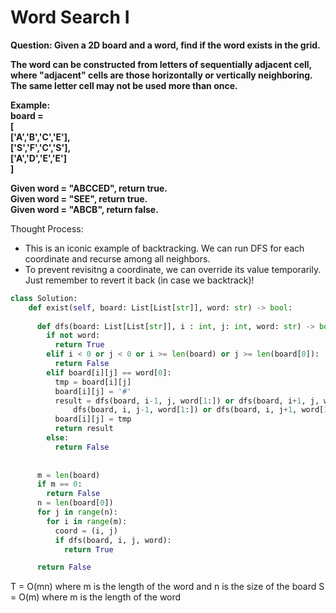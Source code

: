 # Word Search I
<b>Question: Given a 2D board and a word, find if the word exists in the grid.

The word can be constructed from letters of sequentially adjacent cell, where "adjacent" cells are those horizontally or vertically neighboring. The same letter cell may not be used more than once.

Example:    
board =  
[  
  ['A','B','C','E'],  
  ['S','F','C','S'],  
  ['A','D','E','E']  
]  
  
Given word = "ABCCED", return true.  
Given word = "SEE", return true.  
Given word = "ABCB", return false.  

</b>


Thought Process:
* This is an iconic example of backtracking. We can run DFS for each coordinate and recurse among all neighbors.
* To prevent revisitng a coordinate, we can override its value temporarily. Just remember to revert it back (in case we backtrack)!

```python
class Solution:
    def exist(self, board: List[List[str]], word: str) -> bool:
     
      def dfs(board: List[List[str]], i : int, j: int, word: str) -> bool:
        if not word:
          return True
        elif i < 0 or j < 0 or i >= len(board) or j >= len(board[0]): 
          return False
        elif board[i][j] == word[0]:
          tmp = board[i][j]
          board[i][j] = '#'
          result = dfs(board, i-1, j, word[1:]) or dfs(board, i+1, j, word[1:]) or \
              dfs(board, i, j-1, word[1:]) or dfs(board, i, j+1, word[1:])
          board[i][j] = tmp 
          return result 
        else:
          return False
  
    
      m = len(board)
      if m == 0:
        return False
      n = len(board[0])
      for j in range(n):
        for i in range(m):
          coord = (i, j)
          if dfs(board, i, j, word):
            return True

      return False        
```

T = O(mn) where m is the length of the word and n is the size of the board
S = O(m) where m is the length of the word
